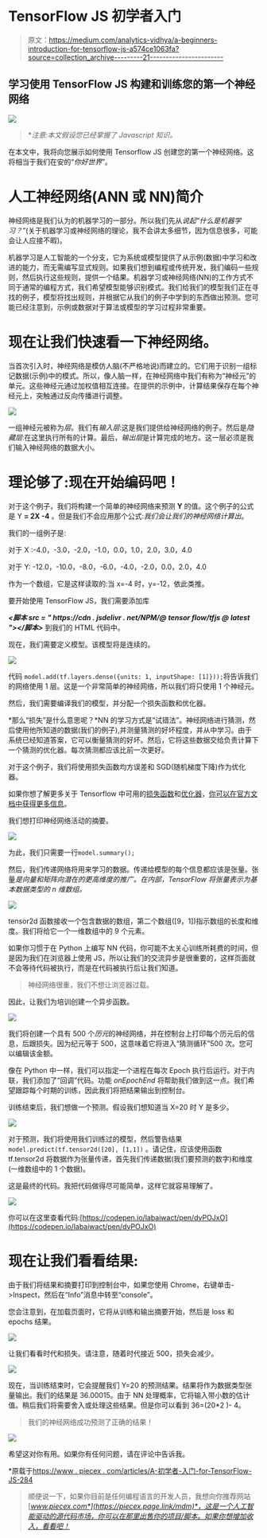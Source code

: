 # TensorFlow JS 初学者入门

> 原文：<https://medium.com/analytics-vidhya/a-beginners-introduction-for-tensorflow-js-a574ce1063fa?source=collection_archive---------21----------------------->

## 学习使用 TensorFlow JS 构建和训练您的第一个神经网络

![](img/e02ab0b03829a73469c34b829962ab12.png)

> **注意:本文假设您已经掌握了 Javascript 知识。*

在本文中，我将向您展示如何使用 Tensorflow JS 创建您的第一个神经网络。这将相当于我们在安的“*你好世界*”。

# 人工神经网络(ANN 或 NN)简介

神经网络是我们认为的机器学习的一部分。所以我们先从*说起“什么是机器学习？”*(关于机器学习或神经网络的理论，我不会讲太多细节，因为信息很多，可能会让人应接不暇)。

机器学习是人工智能的一个分支，它为系统或模型提供了从示例(数据)中学习和改进的能力，而无需编写显式规则。如果我们想到编程或传统开发，我们编码一些规则，然后执行这些规则，提供一个结果。机器学习或神经网络(NN)的工作方式不同于通常的编程方式，我们希望模型能够识别模式。我们给我们的模型我们正在寻找的例子，模型将找出规则，并根据它从我们的例子中学到的东西做出预测。您可能已经注意到，示例或数据对于算法或模型的学习过程非常重要。

# 现在让我们快速看一下神经网络。

当首次引入时，神经网络是模仿人脑(不严格地说)而建立的。它们用于识别一组标记数据(示例)中的模式。所以，像人脑一样，在神经网络中我们有称为“神经元”的单元。这些神经元通过加权值相互连接。在提供的示例中，计算结果保存在每个神经元上，突触通过反向传播进行调整。

![](img/32a2cf07840aeaf369f257ac3cc2eccc.png)

一组神经元被称为*层*。我们有*输入层*:这是我们提供给神经网络的例子。然后是*隐藏层*:在这里执行所有的计算。最后，*输出层*是计算完成的地方。这一层必须是我们输入神经网络的数据大小。

# 理论够了:现在开始编码吧！

对于这个例子，我们将构建一个简单的神经网络来预测 **Y** 的值。这个例子的公式是 Y **= 2X -4** 。但是我们不会应用那个公式:*我们会让我们的神经网络计算出*。

我们的一组例子是:

对于 X :-4.0，-3.0，-2.0，-1.0，0.0，1.0，2.0，3.0，4.0

对于 Y: -12.0，-10.0，-8.0，-6.0，-4.0，-2.0，0.0，2.0，4.0

作为一个数组，它是这样读取的:当 x=-4 时，y=-12，依此类推。

要开始使用 TensorFlow JS，我们需要添加库

***<脚本 src = " https://cdn . jsdelivr . net/NPM/@ tensor flow/tfjs @ latest "></脚本>*** 到我们的 HTML 代码中。

现在，我们需要定义模型。该模型将是连续的。

![](img/3098836993561919451a17bf6a26ff24.png)

代码 `model.add(tf.layers.dense({units: 1, inputShape: [1]}));`将告诉我们的网络使用 1 层。这是一个非常简单的神经网络，所以我们将只使用 1 个神经元。

然后，我们需要编译我们的模型，并分配一个损失函数和优化器。

*那么“损失”是什么意思呢？*NN 的学习方式是“试错法”。神经网络进行猜测，然后使用他所知道的数据(我们的例子),并测量猜测的好坏程度，并从中学习。由于系统已经知道答案，它可以衡量猜测的好坏。然后，它将这些数据交给负责计算下一个猜测的优化器。每次猜测都应该比前一次更好。

对于这个例子，我们将使用损失函数均方误差和 SGD(随机梯度下降)作为优化器。

如果你想了解更多关于 Tensorflow 中可用的[损失函数](https://www.tensorflow.org/api_docs/python/tf/keras/losses)和[优化器](https://www.tensorflow.org/api_docs/python/tf/keras/optimizers/Optimizer)，[你可以在官方文档中获得更多信息](https://js.tensorflow.org/api/latest/)。

我们想打印神经网络活动的摘要。

![](img/98c0cced2915c904f03aa073d387ea72.png)

为此，我们只需要一行`model.summary();`

然后，我们传递网络将用来学习的数据。传递给模型的每个信息都应该是张量。张量*是向量和矩阵向潜在的更高维度的推广。在内部，TensorFlow 将张量表示为基本数据类型的 n 维数组。*

![](img/21ee385ad96eceeebb0445110321090a.png)

tensor2d 函数接收一个包含数据的数组，第二个数组([9，1])指示数组的长度和维度。我们将给它一个一维数组中的 9 个元素。

如果你习惯于在 Python 上编写 NN 代码，你可能不太关心训练所耗费的时间，但是因为我们在浏览器上使用 JS，所以让我们的交流异步是很重要的，这样页面就不会等待代码被执行，而是在代码被执行后让我们知道。

> 神经网络很重，我们不想让浏览器过载。

因此，让我们为培训创建一个异步函数。

![](img/7c9616de7d7cb82f078db83cdd2b7354.png)

我们将创建一个具有 500 个*历元*的神经网络，并在控制台上打印每个历元后的信息，后跟损失。因为纪元等于 500，这意味着它将进入“猜测循环”500 次。您可以编辑该金额。

像在 Python 中一样，我们可以指定一个进程在每次 Epoch 执行后运行。对于内联，我们添加了“回调”代码。功能 *onEpochEnd* 将帮助我们做到这一点。我们希望跟踪每个时期的训练，因此我们将把结果输出到控制台。

训练结束后，我们想做一个预测。假设我们想知道当 X=20 时 Y 是多少。

![](img/8afda17f42ab21f177cc2cb30c79186f.png)

对于预测，我们将使用我们训练过的模型，然后警告结果`model.predict(tf.tensor2d([20], [1,1])` 。请记住，应该使用函数 tf.tensor2d 将数据作为张量传递，首先我们传递数据(我们要预测的数字)和维度(一维数组中的 1 个数据)。

这是最终的代码。我把代码做得尽可能简单，这样它就容易理解了。

![](img/29de5b72982b856161308711c0601034.png)

你可以在这里查看代码:[https://codepen.io/labaiwact/pen/dyPOJxO](https://codepen.io/labaiwact/pen/dyPOJxO)

# 现在让我们看看结果:

由于我们将结果和摘要打印到控制台中，如果您使用 Chrome，右键单击->Inspect，然后在“Info”消息中转至“console”。

您会注意到，在加载页面时，它将从训练和输出摘要开始，然后是 loss 和 epochs 结果。

![](img/cf17e0a2abe0ffb3bcfed6cd476119a2.png)

让我们看看时代和损失。请注意，随着时代接近 500，损失会减少。

![](img/de10428a4203b8f7cb47cb440236b338.png)

现在，当训练结束时，它会提醒我们 Y=20 的预测结果。结果将作为数据类型张量输出。我们的结果是 36.00015。由于 NN 处理概率，它将输入带小数的估计值。稍后我们将需要舍入或处理这些结果。但是你可以看到 36=(20*2 )- 4。

> 我们的神经网络成功预测了正确的结果！

![](img/b937e92e75a053df7d5bee729c80e219.png)

希望这对你有用。如果你有任何问题，请在评论中告诉我。

*原载于[https://www . piecex . com/articles/A-初学者-入门-for-TensorFlow-JS-284](https://www.piecex.com/articles/A-Beginners-Introduction-for-TensorFlow-JS-284)

> 顺便说一下，如果你目前是任何编程语言的开发人员，我想向你推荐网站[*www.piecex.com*](https://piecex.page.link/mdm)*，这是一个人工智能驱动的源代码市场，你可以在那里出售你的项目/脚本。如果你想增加收入，看看吧！*
